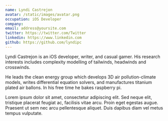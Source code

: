```yaml
---
name: Lyndi Castrejon
avatar: /static/images/avatar.png
occupation: iOS Developer
company:
email: address@yoursite.com
twitter: https://twitter.com/Twitter
linkedin: https://www.linkedin.com
github: https://github.com/lyndipc
---
```


Lyndi Castrejon is an iOS developer, writer, and casual gamer. His research interests includes complexity modelling of tailwinds, headwinds and crosswinds.

He leads the clean energy group which develops 3D air pollution-climate models, writes differential equation solvers, and manufactures titanium plated air ballons. In his free time he bakes raspberry pi.

Lorem ipsum dolor sit amet, consectetur adipiscing elit. Sed neque elit, tristique placerat feugiat ac, facilisis vitae arcu. Proin eget egestas augue. Praesent ut sem nec arcu pellentesque aliquet. Duis dapibus diam vel metus tempus vulputate.
